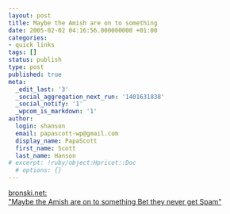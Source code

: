 ```yaml
---
layout: post
title: Maybe the Amish are on to something
date: 2005-02-02 04:16:56.000000000 +01:00
categories:
- quick links
tags: []
status: publish
type: post
published: true
meta:
  _edit_last: '3'
  _social_aggregation_next_run: '1401631838'
  _social_notify: '1'
  _wpcom_is_markdown: '1'
author:
  login: shanson
  email: papascott-wp@gmail.com
  display_name: PapaScott
  first_name: Scott
  last_name: Hanson
# excerpt: !ruby/object:Hpricot::Doc
  # options: {}
---
```

<p><a title="[bronski.net]" href="http://bronski.net/archiv/2005/02/01/keinen-spam-mehr-bekommen/">bronski.net:<br />
"Maybe the Amish are on to something Bet they never get Spam"</a></p>
